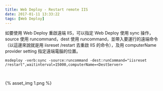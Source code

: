 ```yaml
---
title: Web Deploy - Restart remote IIS
date: 2017-01-11 13:33:22
tags: [Web Deploy]
---
```


如要使用 Web Deploy 重啟遠端 IIS，可以指定 Web Deploy 使用 sync 操作，source 使用 runcommand，dest 使用 runcommand，並帶入要運行的遠端命令（以這邊來說就是用 iisreset /restart 去重啟 IIS 的命令），及用 computerName provider setting 指定遠端電腦的位置。  

<!-- More -->

    msdeploy -verb:sync -source:runcommand -dest:runCommand="iisreset /restart",waitinterval=15000,computerName=<DestServer>

<br/>


{% asset_img 1.png %}

<br/>